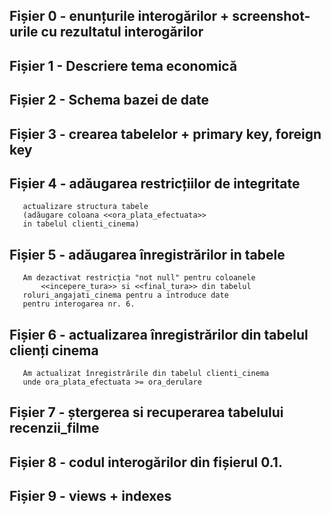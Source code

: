 

## Fișier 0 - enunțurile interogărilor + screenshot-urile cu rezultatul interogărilor


## Fișier 1 - Descriere tema economică



## Fișier 2 - Schema bazei de date



## Fișier 3 - crearea tabelelor + primary key, foreign key



## Fișier 4 - adăugarea restricțiilor de integritate 
	   actualizare structura tabele 
	   (adăugare coloana <<ora_plata_efectuata>> 
	   in tabelul clienti_cinema)


## Fișier 5 - adăugarea înregistrărilor in tabele
	   Am dezactivat restricția "not null" pentru coloanele 
           <<incepere_tura>> si <<final_tura>> din tabelul 
	   roluri_angajati_cinema pentru a introduce date 
	   pentru interogarea nr. 6.



## Fișier 6 - actualizarea înregistrărilor din tabelul clienți cinema
	   
	   Am actualizat înregistrările din tabelul clienti_cinema 
	   unde ora_plata_efectuata >= ora_derulare



## Fișier 7 - ștergerea si recuperarea tabelului recenzii_filme



## Fișier 8 - codul interogărilor din fișierul 0.1.



## Fișier 9 - views + indexes

